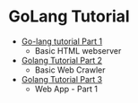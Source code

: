 # GoLang Tutorial

* [Go-lang tutorial Part 1](https://www.youtube.com/watch?v=uCR_A-Bphl0)
    * Basic HTML webserver
* [Golang Tutorial Part 2](https://www.youtube.com/watch?v=9HZeKtIbJg4&list=RDCMUCYqCZOwHbnPwyjawKfE21wg&index=2)
    * Basic Web Crawler
* [Golang Tutorial Part 3](https://www.youtube.com/watch?v=0WFKzMRaRk0)
    * Web App - Part 1
    